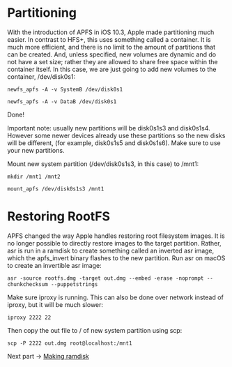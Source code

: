 # Partitioning

With the introduction of APFS in iOS 10.3, Apple made partitioning much easier. In contrast to HFS+, this uses something called a container. It is much more efficient, and there is no limit to the amount of partitions that can be created. And, unless specified, new volumes are dynamic and do not have a set size; rather they are allowed to share free space within the container itself.
In this case, we are just going to add new volumes to the container, /dev/disk0s1:                     

``newfs_apfs -A -v SystemB /dev/disk0s1``     

``newfs_apfs -A -v DataB /dev/disk0s1``                                                                                                                                                                                                                                                                                                                                                                         
                                                                                     
Done!

Important note: usually new partitions will be disk0s1s3 and disk0s1s4. However some newer devices already use these partitions so the new disks will be different, (for example, disk0s1s5 and disk0s1s6). Make sure to use your new partitions.

Mount new system partition (/dev/disk0s1s3, in this case) to /mnt1:

``mkdir /mnt1 /mnt2``

``mount_apfs /dev/disk0s1s3 /mnt1``

# Restoring RootFS
APFS changed the way Apple handles restoring root filesystem images. It is no longer possible to directly restore images to the target partition. Rather, asr is run in a ramdisk to create something called an inverted asr image, which the apfs_invert binary flashes to the new partition. Run asr on macOS to create an invertible asr image:

``asr -source rootfs.dmg -target out.dmg --embed -erase -noprompt --chunkchecksum --puppetstrings``

Make sure iproxy is running. This can also be done over network instead of iproxy, but it will be much slower:

``iproxy 2222 22``

Then copy the out file to / of new system partition using scp:

``scp -P 2222 out.dmg root@localhost:/mnt1``

Next part → [Making ramdisk](https://light-yt.github.io/modifying-filesystem-partition/)